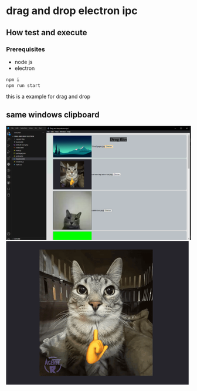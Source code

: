 # drag and drop electron ipc

## How test and execute
### Prerequisites
- node js
- electron
```
npm i
npm run start

```
this is a example for drag and drop
## same windows clipboard
![clipboard-img](image.png)
![cat-mewing-mew-cat](copied-files/cat-mewing-mew-cat.png)
